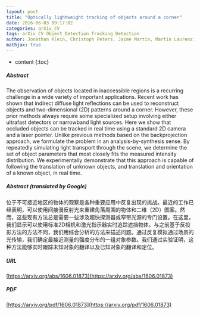 ```yaml
---
layout: post
title: "Optically lightweight tracking of objects around a corner"
date: 2016-06-03 09:17:02
categories: arXiv_CV
tags: arXiv_CV Object_Detection Tracking Detection
author: Jonathan Klein, Christoph Peters, Jaime Martín, Martin Laurenzis, Matthias B. Hullin
mathjax: true
---
```


* content
{:toc}

##### Abstract
The observation of objects located in inaccessible regions is a recurring challenge in a wide variety of important applications. Recent work has shown that indirect diffuse light reflections can be used to reconstruct objects and two-dimensional (2D) patterns around a corner. However, these prior methods always require some specialized setup involving either ultrafast detectors or narrowband light sources. Here we show that occluded objects can be tracked in real time using a standard 2D camera and a laser pointer. Unlike previous methods based on the backprojection approach, we formulate the problem in an analysis-by-synthesis sense. By repeatedly simulating light transport through the scene, we determine the set of object parameters that most closely fits the measured intensity distribution. We experimentally demonstrate that this approach is capable of following the translation of unknown objects, and translation and orientation of a known object, in real time.

##### Abstract (translated by Google)
位于不可接近地区的物体的观察是各种重要应用中反复出现的挑战。最近的工作已经表明，可以使用间接漫反射光来重建角落周围的物体和二维（2D）图案。然而，这些现有方法总是需要一些涉及超快探测器或窄带光源的专门设置。在这里，我们显示可以使用标准2D相机和激光指示器实时追踪遮挡物体。与之前基于反投影方法的方法不同，我们用综合分析的方法来描述问题。通过反复模拟通过场景的光传输，我们确定最接近测量的强度分布的一组对象参数。我们通过实验证明，这种方法能够实时跟踪未知对象的翻译以及已知对象的翻译和定位。

##### URL
[https://arxiv.org/abs/1606.01873](https://arxiv.org/abs/1606.01873)

##### PDF
[https://arxiv.org/pdf/1606.01873](https://arxiv.org/pdf/1606.01873)

